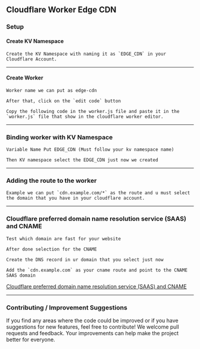 ## Cloudflare Worker Edge CDN

### Setup

#### Create KV Namespace

```
Create the KV Namespace with naming it as `EDGE_CDN` in your Cloudflare Account.
```

---

#### Create Worker

```
Worker name we can put as edge-cdn

After that, click on the `edit code` button

Copy the following code in the worker.js file and paste it in the `worker.js` file that show in the cloudflare worker editor.
```

---

### Binding worker with KV Namespace

```
Variable Name Put EDGE_CDN (Must follow your kv namespace name)

Then KV namespace select the EDGE_CDN just now we created
```

---

### Adding the route to the worker

```
Example we can put `cdn.example.com/*` as the route and u must select the domain that you have in your cloudflare account.
```

---

### Cloudflare preferred domain name resolution service (SAAS) and CNAME

```
Test which domain are fast for your website

After done selection for the CNAME

Create the DNS record in ur domain that you select just now

Add the `cdn.example.com` as your cname route and point to the CNAME SAAS domain
```

[Cloudflare preferred domain name resolution service (SAAS) and CNAME](https://www.baota.me/post-411.html)

---

### Contributing / Improvement Suggestions

If you find any areas where the code could be improved or if you have suggestions for new features, feel free to contribute! We welcome pull requests and feedback. Your improvements can help make the project better for everyone.
